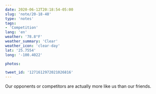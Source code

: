 ```yaml
---
date: 2020-06-12T20:18:54-05:00
slug: 'note/20-18-48'
type: 'notes'
tags:
- 'Competition'
lang: 'en'
weather: '78.8°F'
weather_summary: 'Clear'
weather_icon: 'clear-day'
lat: '25.7554'
long: '-100.4022'

photos:

tweet_id: '1271612972021026816'
---
```

Our opponents or competitors are actually more like us than our friends. 